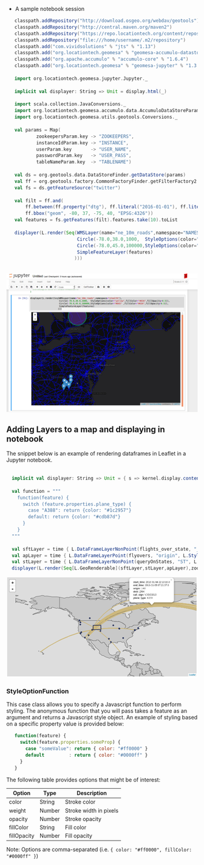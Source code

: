 * A sample notebook session

```scala
   classpath.addRepository("http://download.osgeo.org/webdav/geotools")
   classpath.addRepository("http://central.maven.org/maven2")
   classpath.addRepository("https://repo.locationtech.org/content/repositories/geomesa-releases")
   classpath.addRepository("file:///home/username/.m2/repository")
   classpath.add("com.vividsolutions" % "jts" % "1.13")
   classpath.add("org.locationtech.geomesa" % "geomesa-accumulo-datastore" % "1.3.0")
   classpath.add("org.apache.accumulo" % "accumulo-core" % "1.6.4")
   classpath.add("org.locationtech.geomesa" % "geomesa-jupyter" % "1.3.0")
   
   import org.locationtech.geomesa.jupyter.Jupyter._
   
   implicit val displayer: String => Unit = display.html(_)
   
   import scala.collection.JavaConversions._
   import org.locationtech.geomesa.accumulo.data.AccumuloDataStoreParams._
   import org.locationtech.geomesa.utils.geotools.Conversions._
   
   val params = Map(
           zookeepersParam.key -> "ZOOKEEPERS",
           instanceIdParam.key -> "INSTANCE",
           userParam.key       -> "USER_NAME",
           passwordParam.key   -> "USER_PASS",
           tableNameParam.key  -> "TABLENAME")
   
   val ds = org.geotools.data.DataStoreFinder.getDataStore(params)
   val ff = org.geotools.factory.CommonFactoryFinder.getFilterFactory2
   val fs = ds.getFeatureSource("twitter")
   
   val filt = ff.and(
       ff.between(ff.property("dtg"), ff.literal("2016-01-01"), ff.literal("2016-05-01")), 
       ff.bbox("geom", -80, 37, -75, 40, "EPSG:4326"))
   val features = fs.getFeatures(filt).features.take(10).toList
   
   displayer(L.render(Seq(WMSLayer(name="ne_10m_roads",namespace="NAMESPACE"),
                          Circle(-78.0,38.0,1000,  StyleOptions(color="yellow",fillColor="#63A",fillOpacity=0.5)),
                          Circle(-78.0,45.0,100000,StyleOptions(color="#0A5" ,fillColor="#63A",fillOpacity=0.5)),
                          SimpleFeatureLayer(features)
                         )))
   

```

![ScreenShot](assets/Jupyter.png)

## Adding Layers to a map and displaying in notebook

The snippet below is an example of rendering dataframes in Leaflet in a Jupyter notebook.

```scala

  implicit val displayer: String => Unit = { s => kernel.display.content("text/html", s) }
  
  val function = """
    function(feature) {
      switch (feature.properties.plane_type) {
        case "A388": return {color: "#1c2957"}
        default: return {color: "#cdb87d"}
      }
    }
  """
  
  val sftLayer = time { L.DataFrameLayerNonPoint(flights_over_state, "__fid__", L.StyleOptionFunction(function)) }
  val apLayer = time { L.DataFrameLayerPoint(flyovers, "origin", L.StyleOptions(color="#1c2957", fillColor="#cdb87d"), 2.5) }
  val stLayer = time { L.DataFrameLayerNonPoint(queryOnStates, "ST", L.StyleOptions(color="#1c2957", fillColor="#cdb87d", fillOpacity= 0.45)) }
  displayer(L.render(Seq[L.GeoRenderable](sftLayer,stLayer,apLayer),zoom = 1, path = "path/to/files"))
```

![ScreenShot](assets/Leaflet.png)

### StyleOptionFunction
This case class allows you to specify a Javascript function to perform styling. The anonymous function
that you will pass takes a feature as an argument and returns a Javascript style object. An example of styling
based on a specific property value is provided below:

```javascript
   function(feature) { 
     switch(feature.properties.someProp) {
       case "someValue": return { color: "#ff0000" }
       default         : return { color: "#0000ff" }
     }
   }
```

The following table provides options that might be of interest:


| Option       | Type        | Description            |
| ------------ | ----------- | ---------------------- |
| color        | String      | Stroke color           |
| weight       | Number      | Stroke width in pixels |
| opacity      | Number      | Stroke opacity         |
| fillColor    | String      | Fill color             |
| fillOpacity  | Number      | Fill opacity           |
 
Note: Options are comma-separated (i.e. ```{ color: "#ff0000", fillColor: "#0000ff" }```)
